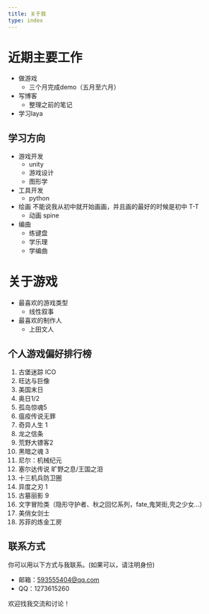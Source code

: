 ```yaml
---
title: 关于我
type: index
---
```


# 近期主要工作

- 做游戏
  - 三个月完成demo（五月至六月）
- 写博客
  - 整理之前的笔记
- 学习laya

## 学习方向

- 游戏开发
  - unity
  - 游戏设计
  - 图形学
- 工具开发
  - python
- 绘画 <span class="heimu" title="你知道的太多了">不能说我从初中就开始画画，并且画的最好的时候是初中 T-T</span>
  - 动画 spine
- 编曲
  - 练键盘
  - 学乐理
  - 学编曲

# 关于游戏

- 最喜欢的游戏类型
  - 线性叙事
- 最喜欢的制作人
  - 上田文人
## 个人游戏偏好排行榜

1. 古堡迷踪 ICO
2. 旺达与巨像
3. 美国末日
4. 奥日1/2
5. 孤岛惊魂5
6. 瘟疫传说无罪
7. 奇异人生 1
8. 龙之信条
10. 荒野大镖客2
11. 黑暗之魂 3
12. 尼尔：机械纪元
13. 塞尔达传说 旷野之息/王国之泪
14. 十三机兵防卫圈
15. 异度之刃 1
16. 古墓丽影 9 
17. 文字冒险类（隐形守护者、秋之回忆系列，fate,鬼哭街,壳之少女...）
18. 美俏女剑士
19. 苏菲的炼金工房

## 联系方式

你可以用以下方式与我联系。(如果可以，请注明身份)

- 邮箱：<593555404@qq.com>
- QQ：1273615260

欢迎找我交流和讨论！
